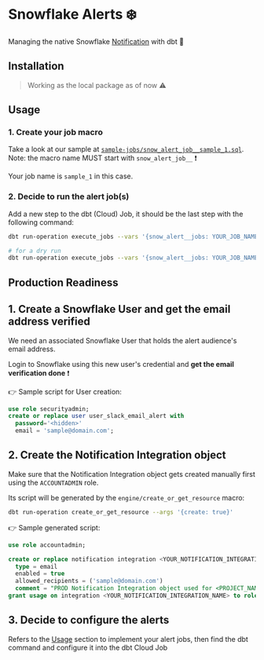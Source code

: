 <!-- markdownlint-disable no-inline-html no-alt-text ul-indent code-block-style -->
# Snowflake Alerts ❄️

Managing the native Snowflake [Notification](https://docs.snowflake.com/en/user-guide/email-stored-procedures) with dbt 🚀

## Installation

> Working as the local package as of now ⚠️

## Usage

### 1. Create your job macro

Take a look at our sample at [`sample-jobs/snow_alert_job__sample_1.sql`](./macros/sample-jobs/snow_alert_job__sample_1.sql). Note: the macro name MUST start with `snow_alert_job__` ❗

Your job name is `sample_1` in this case.

### 2. Decide to run the alert job(s)

Add a new step to the dbt (Cloud) Job, it should be the last step with the following command:

```bash
dbt run-operation execute_jobs --vars '{snow_alert__jobs: YOUR_JOB_NAMES}'

# for a dry run
dbt run-operation execute_jobs --vars '{snow_alert__jobs: YOUR_JOB_NAMES}' --args '{dry_run: true}'
```

## Production Readiness

## 1. Create a Snowflake User and get the email address verified

We need an associated Snowflake User that holds the alert audience's email address.

Login to Snowflake using this new user's credential and **get the email verification done** ❗

👉 Sample script for User creation:

```sql
use role securityadmin;
create or replace user user_slack_email_alert with
  password='<hidden>'
  email = 'sample@domain.com';
```

## 2. Create the Notification Integration object

Make sure that the Notification Integration object gets created manually first using the `ACCOUNTADMIN` role.

Its script will be generated by the `engine/create_or_get_resource` macro:

```bash
dbt run-operation create_or_get_resource --args '{create: true}'
```

👉 Sample generated script:
  
```sql
use role accountadmin;

create or replace notification integration <YOUR_NOTIFICATION_INTEGRATION_NAME>
  type = email
  enabled = true
  allowed_recipients = ('sample@domain.com')
  comment = "PROD Notification Integration object used for <PROJECT_NAME> dbt project";
grant usage on integration <YOUR_NOTIFICATION_INTEGRATION_NAME> to role <YOUR_DBT_ROLE_NAME>;
```

## 3. Decide to configure the alerts

Refers to the [Usage](#usage) section to implement your alert jobs, then find the dbt command and configure it into the dbt Cloud Job
